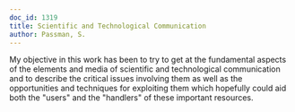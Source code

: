 ```yaml
---
doc_id: 1319
title: Scientific and Technological Communication
author: Passman, S.
---
```


My objective in this work has been to try to get at the fundamental
aspects of the elements and media of scientific and technological
communication and to describe the critical issues involving them as well
as the opportunities and techniques for exploiting them which hopefully
could aid both the "users" and the "handlers" of these important resources.